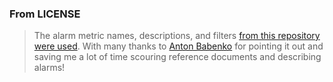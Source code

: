 ### From LICENSE
>  The alarm metric names, descriptions, and filters [from this repository were used](https://github.com/TeliaSoneraNorge/telia-terraform-modules/tree/master/cloudtrail-forwarder).
>  With many thanks to [Anton Babenko](https://github.com/antonbabenko) for pointing it out and saving me a lot of time scouring reference documents and describing alarms!


